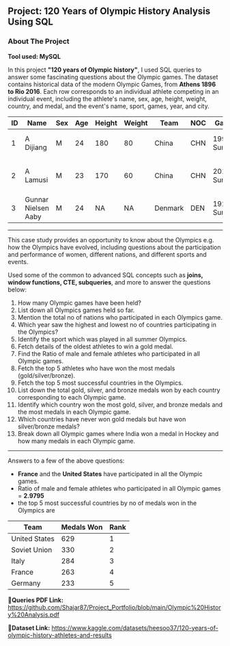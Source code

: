 ## Project: 120 Years of Olympic History Analysis Using SQL
### About The Project
**Tool used: MySQL**

In this project **"120 years of Olympic history"**, I used SQL queries to answer some fascinating questions about the Olympic games.
The dataset contains historical data of the modern Olympic Games, from **Athens 1896 to Rio 2016**. Each row corresponds to an individual athlete competing in an individual event, including the athlete's name, sex, age, height, weight, country, and medal, and the event's name, sport, games, year, and city.

| ID | Name                | Sex | Age | Height | Weight | Team   | NOC | Games         | Year | Season | City       | Sport     | Event                            | Medal |
|----|---------------------|-----|-----|--------|--------|--------|-----|---------------|------|--------|------------|-----------|----------------------------------|-------|
| 1  | A Dijiang           | M   | 24  | 180    | 80     | China  | CHN | 1992 Summer   | 1992 | Summer | Barcelona  | Basketball | Basketball Men's Basketball      | NA    |
| 2  | A Lamusi            | M   | 23  | 170    | 60     | China  | CHN | 2012 Summer   | 2012 | Summer | London     | Judo      | Judo Men's Extra-Lightweight     | NA    |
| 3  | Gunnar Nielsen Aaby | M   | 24  | NA     | NA     | Denmark| DEN | 1920 Summer   | 1920 | Summer | Antwerpen  | Football  | Football Men's Football          | NA    |

---

This case study provides an opportunity to know about the Olympics e.g. how the Olympics have evolved, including questions about the participation and performance of women, different nations, and different sports and events.

Used some of the common to advanced SQL concepts such as **joins, window functions, CTE, subqueries**, and more to answer the questions below:

1. How many Olympic games have been held?
2. List down all Olympics games held so far.
3. Mention the total no of nations who participated in each Olympics game.
4. Which year saw the highest and lowest no of countries participating in the Olympics?
5. Identify the sport which was played in all summer Olympics.
6. Fetch details of the oldest athletes to win a gold medal.
7. Find the Ratio of male and female athletes who participated in all Olympic games.
8. Fetch the top 5 athletes who have won the most medals (gold/silver/bronze).
9. Fetch the top 5 most successful countries in the Olympics.
10. List down the total gold, silver, and bronze medals won by each country corresponding to each Olympic game.
11. Identify which country won the most gold, silver, and bronze medals and the most medals in each Olympic game.
12. Which countries have never won gold medals but have won silver/bronze medals?
13. Break down all Olympic games where India won a medal in Hockey and how many medals in each Olympic game.
    
---
Answers to a few of the above questions:
- **France** and the **United States** have participated in all the Olympic games.
- Ratio of male and female athletes who participated in all Olympic games = **2.9795**
- the top 5 most successful countries by no of medals won in the Olympics are
  
| Team           | Medals Won | Rank |
|----------------|------------|------|
| United States  | 629        | 1    |
| Soviet Union   | 330        | 2    |
| Italy          | 284        | 3    |
| France         | 263        | 4    |
| Germany        | 233        | 5    |
   



**🔗Queries PDF Link:** https://github.com/Shajar87/Project_Portfolio/blob/main/Olympic%20History%20Analysis.pdf

**🔗Dataset Link:** https://www.kaggle.com/datasets/heesoo37/120-years-of-olympic-history-athletes-and-results

